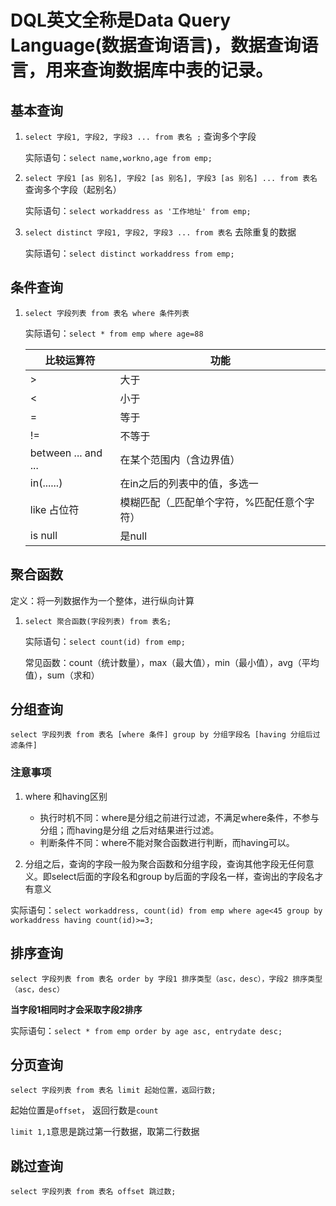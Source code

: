 # DQL英文全称是Data Query Language(数据**查询**语言)，数据查询语言，用来查询数据库中表的记录。

## 基本查询

1. `select 字段1, 字段2, 字段3 ... from 表名 ;` 查询多个字段

   实际语句：`select name,workno,age from emp;`

2. `select 字段1 [as 别名], 字段2 [as 别名], 字段3 [as 别名] ... from 表名` 查询多个字段（起别名）

   实际语句：`select workaddress as '工作地址' from emp;`

3. `select distinct 字段1, 字段2, 字段3 ... from 表名` 去除重复的数据

   实际语句：`select distinct workaddress from emp;` 

   

## 条件查询

1. `select 字段列表 from 表名 where 条件列表`

   实际语句：`select * from emp where age=88`

   | 比较运算符          | 功能                                       |
   | ------------------- | ------------------------------------------ |
   | >                   | 大于                                       |
   | <                   | 小于                                       |
   | =                   | 等于                                       |
   | !=                  | 不等于                                     |
   | between ... and ... | 在某个范围内（含边界值）                   |
   | in(......)          | 在in之后的列表中的值，多选一               |
   | like 占位符         | 模糊匹配（_匹配单个字符，%匹配任意个字符） |
   | is null             | 是null                                     |
   
   

## 聚合函数

定义：将一列数据作为一个整体，进行纵向计算

1. `select 聚合函数(字段列表) from 表名;`

   实际语句：`select count(id) from emp;`

   常见函数：count（统计数量），max（最大值），min（最小值），avg（平均值），sum（求和）

   

## 分组查询

`select 字段列表 from 表名 [where 条件] group by 分组字段名 [having 分组后过滤条件]`

### 注意事项

1. where 和having区别
   - 执行时机不同：where是分组之前进行过滤，不满足where条件，不参与分组；而having是分组
     之后对结果进行过滤。
   - 判断条件不同：where不能对聚合函数进行判断，而having可以。

2. 分组之后，查询的字段一般为聚合函数和分组字段，查询其他字段无任何意义。即select后面的字段名和group by后面的字段名一样，查询出的字段名才有意义

   

实际语句：`select workaddress, count(id) from emp where age<45 group by workaddress having count(id)>=3;`

## 排序查询

`select 字段列表 from 表名 order by 字段1 排序类型（asc，desc），字段2 排序类型（asc，desc）`

**当字段1相同时才会采取字段2排序**

实际语句：`select * from emp order by age asc, entrydate desc;`

## 分页查询

`select 字段列表 from 表名 limit 起始位置，返回行数;`

起始位置是`offset`， 返回行数是`count`

`limit 1,1`意思是跳过第一行数据，取第二行数据

## 跳过查询

`select 字段列表 from 表名 offset 跳过数;`

















